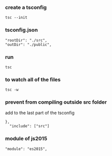 ### create a tsconfig 
```
tsc --init
```

### tsconfig.json
```
"rootDir": "./src",
"outDir": "./public", 
```

### run
```
tsc
```
### to watch all of the files
```
tsc -w
```
### prevent from compiling outside src folder
add to the last part of the tsconfig
```
},
  "include": ["src"]
```

### module of js2015
```
"module": "es2015",  
```
